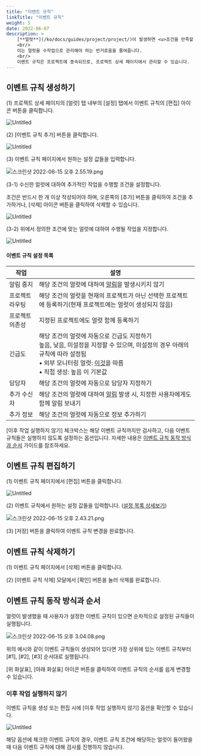 ```yaml
---
title: "이벤트 규칙"
linkTitle: "이벤트 규칙"
weight: 5
date: 2022-06-07
description: >
    [**얼럿**](/ko/docs/guides/project/project/)이 발생하면 <u>조건을 만족할 경우</u>, 자동으로 지정된 작업을 수행할 수 있도록 정의합니다.
    <br/>
    이는 얼럿을 수작업으로 관리해야 하는 번거로움을 줄여줍니다.
    <br/>
    이벤트 규칙은 프로젝트에 종속되므로, 프로젝트 상세 페이지에서 관리할 수 있습니다.
---
```




## 이벤트 규칙 생성하기

(1) 프로젝트 상세 페이지의 [얼럿] 탭 내부의 [설정] 탭에서 이벤트 규칙의 [편집] 아이콘 버튼을 클릭합니다.

![Untitled](https://s3-us-west-2.amazonaws.com/secure.notion-static.com/5f94156f-4e78-4a4d-ad16-44104e54215b/Untitled.png)

(2) [이벤트 규칙 추가] 버튼을 클릭합니다.

![Untitled](https://s3-us-west-2.amazonaws.com/secure.notion-static.com/1fd7cb59-ae7b-4702-9ebf-65beb6934664/Untitled.png)

(3) 이벤트 규칙 페이지에서 원하는 설정 값들을 입력합니다.

![스크린샷 2022-06-15 오후 2.55.19.png](https://s3-us-west-2.amazonaws.com/secure.notion-static.com/748b615a-8e87-4eb9-bfa5-b7435472a9ff/스크린샷_2022-06-15_오후_2.55.19.png)

(3-1) 수신한 얼럿에 대하여 추가적인 작업을 수행할 조건을 설정합니다.

조건은 반드시 한 개 이상 작성되어야 하며, 오른쪽의 [추가] 버튼을 클릭하여 조건을 추가하거나, [삭제] 아이콘 버튼을 클릭하여 삭제할 수 있습니다.

![Untitled](https://s3-us-west-2.amazonaws.com/secure.notion-static.com/c118c347-56a3-45df-a027-18ad2df9828f/Untitled.png)

(3-2) 위에서 정의한 조건에 맞는 얼럿에 대하여 수행될 작업을 지정합니다.

![Untitled](https://s3-us-west-2.amazonaws.com/secure.notion-static.com/cecce469-4134-4be1-a1e9-61c6951cd545/Untitled.png)

#### 이벤트 규칙 설정 목록

| 작업 | 설명 |
| --- | --- |
| 알림 중지 | 해당 조건의 얼럿에 대하여 [알림](/ko/docs/guides/alert-manager/notification/)을 발생시키지 않기 |
| 프로젝트 라우팅 | 해당 조건의 얼럿을 현재의 프로젝트가 아닌 선택한 프로젝트에 등록하기(현재 프로젝트에는 얼럿이 생성되지 않음) |
| 프로젝트 의존성 | 지정된 프로젝트에도 얼럿 함께 등록하기 |
| 긴급도 | 해당 조건의 얼럿에 자동으로 긴급도 지정하기<br/>높음, 낮음, 미설정을 지정할 수 있으며, 미설정의 경우 아래의 규칙에 따라 설정됨<br/>• 외부 모니터링 얼럿: [이것](/ko/docs/guides/alert-manager/alert/#긴급도)을 따름<br/>• 직접 생성: 높음 이 기본값 |
| 담당자 | 해당 조건의 얼럿에 자동으로 담당자 지정하기 |
| 추가 수신자 | 해당 조건의 얼럿에 대하여 [알림](/ko/docs/guides/alert-manager/notification/) 발생 시, 지정한 사용자에게도 함께 알림 보내기 |
| 추가 정보 | 해당 조건의 얼럿에 자동으로 정보 추가하기 |

[이후 작업 실행하지 않기] 체크박스는 해당 이벤트 규칙까지만 검사하고, 다음 이벤트 규칙들은 실행하지 않도록 설정하는 옵션입니다. 자세한 내용은 [이벤트 규칙 동작 방식과 순서](/ko/docs/guides/alert-manager/event-rule/#이벤트-규칙-동작-방식과-순서) 가이드를 참조하세요.

## 이벤트 규칙 편집하기

(1) 이벤트 규칙 페이지에서 [편집] 버튼을 클릭합니다.

![Untitled](https://s3-us-west-2.amazonaws.com/secure.notion-static.com/c588f014-af7f-4d9b-91d3-cb7f2604f485/Untitled.png)

(2) 이벤트 규칙에서 원하는 설정 값들을 입력합니다. ([설정 목록 상세보기](/ko/docs/guides/alert-manager/event-rule/#이벤트-규칙-설정-목록))

![스크린샷 2022-06-15 오후 2.43.21.png](https://s3-us-west-2.amazonaws.com/secure.notion-static.com/eb878a8c-477a-4aba-a001-98746efed45f/스크린샷_2022-06-15_오후_2.43.21.png)

(3) [저장] 버튼을 클릭하여 이벤트 규칙 변경을 완료합니다.

## 이벤트 규칙 삭제하기

(1) 이벤트 규칙 페이지에서 [삭제] 버튼을 클릭합니다.

(2) [이벤트 규칙 삭제] 모달에서 [확인] 버튼을 눌러 삭제를 완료합니다.

## 이벤트 규칙 동작 방식과 순서

얼럿이 발생했을 때 사용자가 설정한 이벤트 규칙이 있으면 순차적으로 설정된 규칙들이 실행됩니다.

![스크린샷 2022-06-15 오후 3.04.08.png](https://s3-us-west-2.amazonaws.com/secure.notion-static.com/94310d1c-17a9-4040-8fdf-5ea45bf26df5/스크린샷_2022-06-15_오후_3.04.08.png)

위의 예시와 같이 이벤트 규칙들이 생성되어 있다면 가장 상위에 있는 이벤트 규칙부터 [#1], [#2], [#3] 순서대로  실행됩니다.

[위 화살표], [아래 화살표] 아이콘 버튼을 클릭하여 이벤트 규칙의 순서를 쉽게 변경할 수 있습니다.

### 이후 작업 실행하지 않기

이벤트 규칙을 생성 또는 편집 시에 [이후 작업 실행하지 않기] 옵션을 확인할 수 있습니다.

![Untitled](https://s3-us-west-2.amazonaws.com/secure.notion-static.com/ed1f9e65-d389-4918-a340-71c60f12636d/Untitled.png)

해당 옵션에 체크한 이벤트 규칙의 경우, 이벤트 규칙 조건에 해당하는 얼럿이 들어왔을 때 다음 이벤트 규칙에 대해 검사를 진행하지 않습니다.
